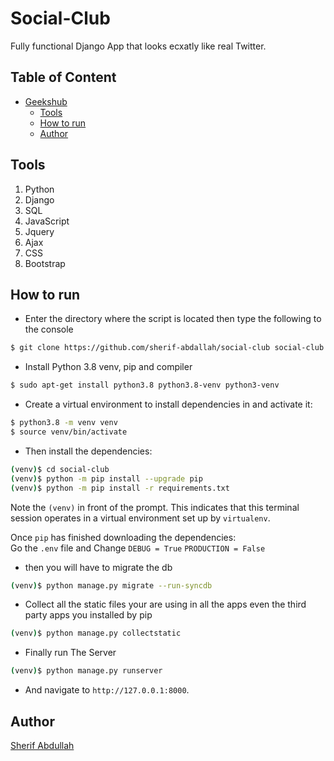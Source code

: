 

# Social-Club
Fully functional Django App that looks ecxatly like real Twitter.

## Table of Content
- [Geekshub](#geekshub)
  * [Tools](#tools)
  * [How to run](#how-to-run)
  * [Author](#author)

## Tools
1. Python
2. Django
3. SQL
4. JavaScript
5. Jquery
6. Ajax
7. CSS
8. Bootstrap


## How to run
* Enter the directory where the script is located then type the following to the console
```sh
$ git clone https://github.com/sherif-abdallah/social-club social-club
```
* Install Python 3.8 venv, pip and compiler

```sh
$ sudo apt-get install python3.8 python3.8-venv python3-venv
```

* Create a virtual environment to install dependencies in and activate it:

```sh
$ python3.8 -m venv venv
$ source venv/bin/activate
```

* Then install the dependencies:

```sh
(venv)$ cd social-club
(venv)$ python -m pip install --upgrade pip
(venv)$ python -m pip install -r requirements.txt
```
Note the `(venv)` in front of the prompt. This indicates that this terminal
session operates in a virtual environment set up by `virtualenv`.

Once `pip` has finished downloading the dependencies: <br>
Go the `.env` file and Change  `DEBUG = True` `PRODUCTION = False`

* then you will have to migrate the db


```sh
(venv)$ python manage.py migrate --run-syncdb
```
* Collect all the static files your are using in all the apps even the third party apps you installed by pip
```sh
(venv)$ python manage.py collectstatic
```

* Finally run The Server
```sh
(venv)$ python manage.py runserver
```
* And navigate to `http://127.0.0.1:8000`.

## Author
[Sherif Abdullah](https://github.com/sherifabdallah)

